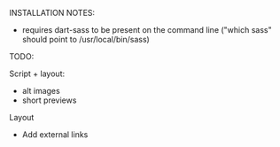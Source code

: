 INSTALLATION NOTES:

- requires dart-sass to be present on the command line ("which sass" should point to /usr/local/bin/sass)


TODO:

Script + layout:
- alt images
- short previews

Layout
- Add external links
